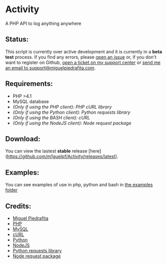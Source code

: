 # Activity
A PHP API to log anything anywhere

## Status:
This script is currently over active development and it is currently in a **beta test** process. If you find any errors, please [open an issue](https://github.com/m1guelpf/Activity/issues/new) or, if you don't want to register on Github, [open a ticket on my support center](https://support.miguelpiedrafita.com) or [send me an email to support@miguelpiedrafita.com](malito:support@miguelpiedrafita.com).

## Requirements:
* PHP >4.1
* MySQL database
* *(Only if using the PHP client): PHP cURL library*
* *(Only if using the Python client): Python requests library*
* *(Only if using the BASH client): cURL*
* *(Only if using the NodeJS client): Node request package*

## Download:
You can view the lastest **stable** release [here](https://github.com/m1guelpf/Activity/releases/latest].

## Examples:
You can see examples of use in php, python and bash in [the examples folder](https://github.com/m1guelpf/Activity/blob/master/examples/)

## Credits:
* [Miguel Piedrafita](https://projects.miguelpiedrafita.com)
* [PHP](https://php.net)
* [MySQL](https://mysql.com)
* [cURL](https://curl.haxx.se/)
* [Python](https://www.python.org/)
* [NodeJS](https://nodejs.org/)
* [Python requests library](https://github.com/kennethreitz/requests#requests-http-for-humans)
* [Node request package](https://github.com/request/request#request---simplified-http-client)
